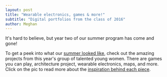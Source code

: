 ```yaml
---
layout: post
title: "Wearable electronics, games & more!"
subtitle: "Digital portfolios from the class of 2016"
author: Meghan
---
```


It's hard to believe, but year two of our summer program has come and gone! 

To get a peek into what our <a href="http://portfolios.octaviaproject.org/">summer looked like</a>, check out the amazing 
projects from this year's group of talented young women. There are games you can play, architecture project, wearable 
electronics, maps, and more. Click on the pic to read more about the <a href="http://portfolios.octaviaproject.org/">inspiration 
behind each piece</a>. 
